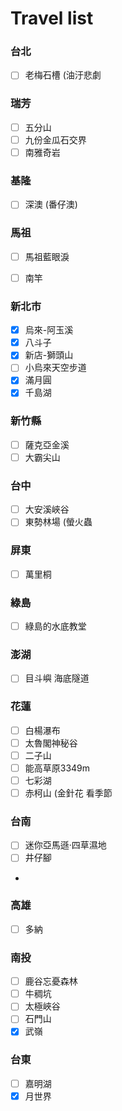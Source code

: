 # Travel list

### 台北
- [ ] 老梅石槽 (油汙悲劇

### 瑞芳
- [ ] 五分山
- [ ] 九份金瓜石交界
- [ ] 南雅奇岩

### 基隆
- [ ] 深澳 (番仔澳)


### 馬祖
- [ ] 馬祖藍眼淚
- [ ] 南竿


### 新北市
- [X] 烏來-阿玉溪
- [X] 八斗子
- [X] 新店-獅頭山
- [ ] 小烏來天空步道
- [X] 滿月圓
- [X] 千島湖

### 新竹縣
- [ ] 薩克亞金溪
- [ ] 大霸尖山

### 台中
- [ ] 大安溪峽谷
- [ ] 東勢林場 (螢火蟲

### 屏東
- [ ] 萬里桐

### 綠島
- [ ] 綠島的水底教堂

### 澎湖
- [ ] 目斗嶼 海底隧道

### 花蓮
- [ ] 白楊瀑布
- [ ] 太魯閣神秘谷
- [ ] 二子山
- [ ] 能高草原3349m
- [ ] 七彩湖
- [ ] 赤柯山 (金針花 看季節

### 台南
- [ ] 迷你亞馬遜·四草濕地
- [ ] 井仔腳
- 

### 高雄
- [ ] 多納

### 南投
- [ ] 鹿谷忘憂森林
- [ ] 牛稠坑
- [ ] 太極峽谷
- [ ] 石門山
- [X] 武嶺

### 台東
- [ ] 嘉明湖
- [X] 月世界
